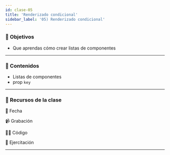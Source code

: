 ```yaml
---
id: clase-05
title: 'Renderizado condicional'
sidebar_label: '05) Renderizado condicional'
---
```


### 🏁 Objetivos

- Que aprendas cómo crear listas de componentes

---

### 📝 Contenidos

- Listas de componentes
- prop `key`

---

### 🚀 Recursos de la clase

📆 Fecha

📹 Grabación

👩‍💻 Código

💪 Ejercitación

---
